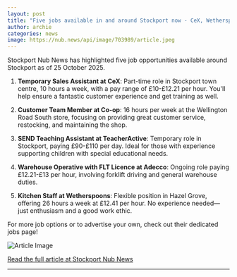 ```yaml
---
layout: post
title: "Five jobs available in and around Stockport now - CeX, Wetherspoons, and more"
author: archie
categories: news
image: https://nub.news/api/image/703989/article.jpeg
---
```

Stockport Nub News has highlighted five job opportunities available around Stockport as of 25 October 2025. 

1. **Temporary Sales Assistant at CeX**: Part-time role in Stockport town centre, 10 hours a week, with a pay range of £10-£12.21 per hour. You'll help ensure a fantastic customer experience and get training as well.

2. **Customer Team Member at Co-op**: 16 hours per week at the Wellington Road South store, focusing on providing great customer service, restocking, and maintaining the shop.

3. **SEND Teaching Assistant at TeacherActive**: Temporary role in Stockport, paying £90-£110 per day. Ideal for those with experience supporting children with special educational needs.

4. **Warehouse Operative with FLT Licence at Adecco**: Ongoing role paying £12.21-£13 per hour, involving forklift driving and general warehouse duties.

5. **Kitchen Staff at Wetherspoons**: Flexible position in Hazel Grove, offering 26 hours a week at £12.41 per hour. No experience needed—just enthusiasm and a good work ethic.

For more job options or to advertise your own, check out their dedicated jobs page!

![Article Image](https://nub.news/api/image/703989/article.jpeg)

[Read the full article at Stockport Nub News](https://stockport.nub.news/news/local-news/five-jobs-available-in-and-around-stockport-now-cex-wetherspoons-and-more-276579)

---
